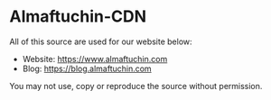 # Almaftuchin-CDN

All of this source are used for our website below:
- Website: https://www.almaftuchin.com
- Blog: https://blog.almaftuchin.com

You may not use, copy or reproduce the source without permission.
